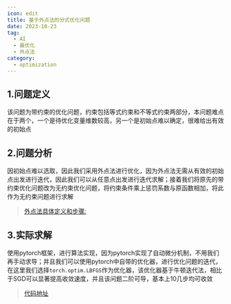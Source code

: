 ```yaml
---
icon: edit
title: 基于外点法的分式优化问题
date: 2023-10-23
tag:
  - AI
  - 最优化
  - 外点法
category:
  - optimization
---
```

## 1.问题定义
该问题为带约束的优化问题，约束包括等式约束和不等式约束两部分，本问题难点在于两个，一个是待优化变量维数较高，另一个是初始点难以确定，很难给出有效的初始点
## 2.问题分析
因初始点难以选取，因此我们采用外点法进行优化，因为外点法无需从有效的初始点出发进行迭代，因此我们可以从任意点出发进行迭代求解；接着我们将原先的带约束优化问题改为无约束优化问题，将约束条件乘上惩罚系数与原函数相加，将此作为无约束问题进行求解  
> [外点法具体定义和步骤:](https://blog.csdn.net/m2xgo/article/details/111147195)
## 3.实际求解
使用pytorch框架，进行算法实现，因为pytorch实现了自动微分机制，不用我们再手动求导；并且我们可以使用pytorch中自带的优化器，进行优化问题的迭代，在这里我们选择`torch.optim.LBFGS`作为优化器，该优化器基于牛顿迭代法，相比于SGD可以显著提高收敛速度，并且该问题二阶可导，基本上10几步均可收敛
> [代码地址](https://github.com/MQN-80/optimization)